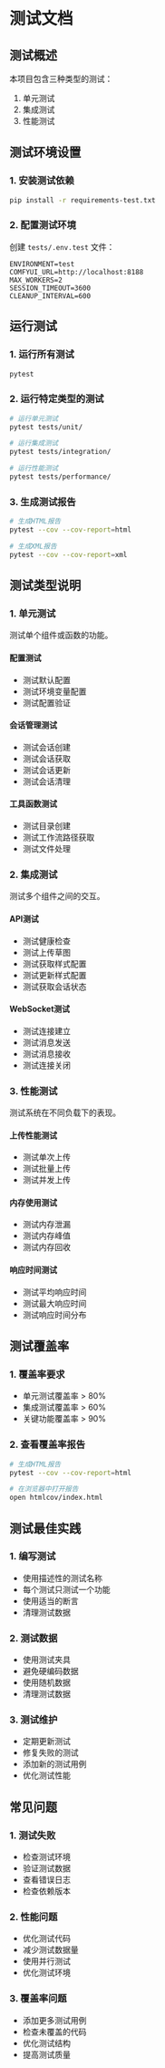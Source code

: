 # 测试文档

## 测试概述

本项目包含三种类型的测试：
1. 单元测试
2. 集成测试
3. 性能测试

## 测试环境设置

### 1. 安装测试依赖

```bash
pip install -r requirements-test.txt
```

### 2. 配置测试环境

创建 `tests/.env.test` 文件：

```env
ENVIRONMENT=test
COMFYUI_URL=http://localhost:8188
MAX_WORKERS=2
SESSION_TIMEOUT=3600
CLEANUP_INTERVAL=600
```

## 运行测试

### 1. 运行所有测试

```bash
pytest
```

### 2. 运行特定类型的测试

```bash
# 运行单元测试
pytest tests/unit/

# 运行集成测试
pytest tests/integration/

# 运行性能测试
pytest tests/performance/
```

### 3. 生成测试报告

```bash
# 生成HTML报告
pytest --cov --cov-report=html

# 生成XML报告
pytest --cov --cov-report=xml
```

## 测试类型说明

### 1. 单元测试

测试单个组件或函数的功能。

#### 配置测试
- 测试默认配置
- 测试环境变量配置
- 测试配置验证

#### 会话管理测试
- 测试会话创建
- 测试会话获取
- 测试会话更新
- 测试会话清理

#### 工具函数测试
- 测试目录创建
- 测试工作流路径获取
- 测试文件处理

### 2. 集成测试

测试多个组件之间的交互。

#### API测试
- 测试健康检查
- 测试上传草图
- 测试获取样式配置
- 测试更新样式配置
- 测试获取会话状态

#### WebSocket测试
- 测试连接建立
- 测试消息发送
- 测试消息接收
- 测试连接关闭

### 3. 性能测试

测试系统在不同负载下的表现。

#### 上传性能测试
- 测试单次上传
- 测试批量上传
- 测试并发上传

#### 内存使用测试
- 测试内存泄漏
- 测试内存峰值
- 测试内存回收

#### 响应时间测试
- 测试平均响应时间
- 测试最大响应时间
- 测试响应时间分布

## 测试覆盖率

### 1. 覆盖率要求

- 单元测试覆盖率 > 80%
- 集成测试覆盖率 > 60%
- 关键功能覆盖率 > 90%

### 2. 查看覆盖率报告

```bash
# 生成HTML报告
pytest --cov --cov-report=html

# 在浏览器中打开报告
open htmlcov/index.html
```

## 测试最佳实践

### 1. 编写测试

- 使用描述性的测试名称
- 每个测试只测试一个功能
- 使用适当的断言
- 清理测试数据

### 2. 测试数据

- 使用测试夹具
- 避免硬编码数据
- 使用随机数据
- 清理测试数据

### 3. 测试维护

- 定期更新测试
- 修复失败的测试
- 添加新的测试用例
- 优化测试性能

## 常见问题

### 1. 测试失败

- 检查测试环境
- 验证测试数据
- 查看错误日志
- 检查依赖版本

### 2. 性能问题

- 优化测试代码
- 减少测试数据量
- 使用并行测试
- 优化测试环境

### 3. 覆盖率问题

- 添加更多测试用例
- 检查未覆盖的代码
- 优化测试结构
- 提高测试质量 